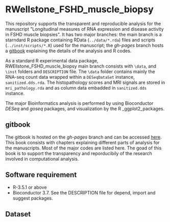 # RWellstone_FSHD_muscle_biopsy

This repository supports the transparent and reproducible analysis for the manuscript "Longitudinal measures of RNA expression and disease activity in FSHD muscle biopsies".  It has two major branches: the main branch is a starndard R package containing RData (`../data/*.rda`) files and scripts (`../inst/scripts/*.R`) used for the manuscript; the _gh-pages_ branch hosts a [gitbook](https://fredhutch.github.io/RWellstone_FSHD_muscle_biopsy)  explaining the details of the analysis and R codes. 

As a standard R experimental data package, RWEllstone_FSHD_muscle_biopsy main branch consists with `\data`, and `\inst` folders and `DESCRIPTION` file. The `\data` folder contains mainly the RNA-seq count data wrapped within a `DESeqDataSet` instance, `sanitized.dds.rda`. The histopathology scores and MRI signals are stored in `mri_pathology.rda` and as column data embadded in `sanitized.dds` instance.

The major Bioinformatics analysis is performed by using Bioconductor _DESeq_ and _goseq_ packages, and visualization by the R _ggplot2_packages.

## gitbook
The gitbook is hosted on the _gh-pages_ branch and can be accessed [here](https://fredhutch.github.io/RWellstone_FSHD_muscle_biopsy). This book consists with chapters explaining different parts of analysis for the manuscripts. Most of the major codes are listed here. The goad of this book is to support the transparency and reporducibily of the research involved in computational analysis. 

## Software requirement
- R-3.5.1 or above
- Bioconductor 3.7. See the DESCRIPTION file for depend, import and suggest packages.

## Dataset
